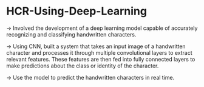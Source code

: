 # HCR-Using-Deep-Learning
-> Involved the development of a deep learning model capable of accurately recognizing and classifying handwritten characters.    

-> Using CNN, built a system that takes an input image of a handwritten character and processes it through multiple convolutional layers to 
   extract relevant features. These features are then fed into fully connected layers to make predictions about the class or identity of the 
   character.    
   
-> Use the model to predict the handwritten characters in real time.
